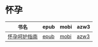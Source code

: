 # 怀孕

| 书名 | epub | mobi | azw3 |
| --- | --- | --- | --- |
| [怀孕呵护指南](http://ct.dalanmei.com/f/31084289-570316527-a1eecb) | [epub](http://ct.dalanmei.com/f/31084289-570316527-a1eecb) | [mobi](http://ct.dalanmei.com/f/31084289-570164269-36976e) | [azw3](http://ct.dalanmei.com/f/31084289-571381121-df7ca7) |
